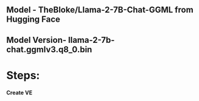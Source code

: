 ## Model - TheBloke/Llama-2-7B-Chat-GGML from Hugging Face
## Model Version- llama-2-7b-chat.ggmlv3.q8_0.bin

# Steps: 
#### Create VE
#### 
